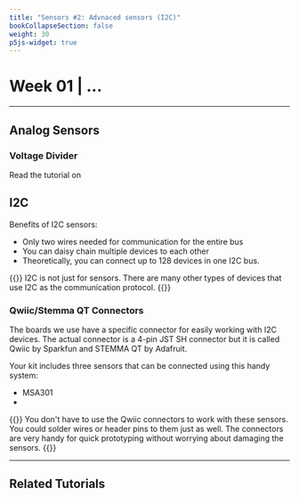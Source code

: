 ```yaml
---
title: "Sensors #2: Advnaced sensors (I2C)"
bookCollapseSection: false
weight: 30
p5js-widget: true
---
```


# Week 01 | ...

---

## Analog Sensors

### Voltage Divider

Read the tutorial on

## I2C

Benefits of I2C sensors:
- Only two wires needed for communication for the entire bus
- You can daisy chain multiple devices to each other
- Theoretically, you can connect up to 128 devices in one I2C bus.

{{<hint info>}}
I2C is not just for sensors. There are many other types of devices that use I2C as the communication protocol.
{{</hint>}}

### Qwiic/Stemma QT Connectors

The boards we use have a specific connector for easily working with I2C devices. The actual connector is a 4-pin JST SH connector but it is called Qwiic by Sparkfun and STEMMA QT by Adafruit.

Your kit includes three sensors that can be connected using this handy system:

- MSA301
- 

{{<hint info>}}
You don't have to use the Qwiic connectors to work with these sensors. You could solder wires or header pins to them just as well. The connectors are very handy for quick prototyping without worrying about damaging the sensors.
{{</hint>}}

---

## Related Tutorials